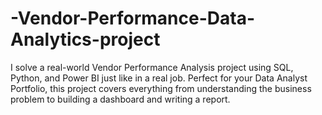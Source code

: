 # -Vendor-Performance-Data-Analytics-project
I solve a real-world Vendor Performance Analysis project using SQL, Python, and Power BI just like in a real job. Perfect for your Data Analyst Portfolio, this project covers everything from understanding the business problem to building a dashboard and writing a report.
